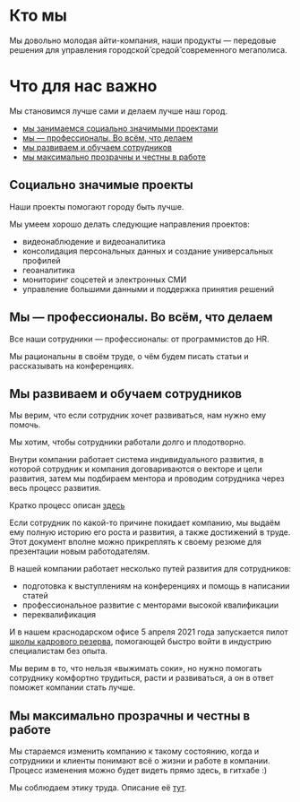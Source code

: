 # Кто мы

Мы довольно молодая айти-компания, наши продукты — передовые решения для управления городской̆ средой̆ современного мегаполиса.

# Что для нас важно

Мы становимся лучше сами и делаем лучше наш город.

- [мы занимаемся социально значимыми проектами](#социально-значимые-проекты)
- [мы — профессионалы. Во всём, что делаем](#мы-профессионалы-во-всём-что-делаем)
- [мы развиваем и обучаем сотрудников](#мы-развиваем-и-обучаем-сотрудников)
- [мы максимально прозрачны и честны в работе](#мы-максимально-прозрачны-и-честны-в-работе)

## Социально значимые проекты

Наши проекты помогают городу быть лучше.

Мы умеем хорошо делать следующие направления проектов:

- видеонаблюдение и видеоаналитика
- консолидация персональных данных и создание универсальных профилей
- геоаналитика
- мониторинг соцсетей и электронных СМИ
- управление большими данными и поддержка принятия решений

## Мы — профессионалы. Во всём, что делаем

Все наши сотрудники — профессионалы: от программистов до HR.

Мы рациональны в своём труде, о чём будем писать статьи и рассказывать на конференциях.

## Мы развиваем и обучаем сотрудников

Мы верим, что если сотрудник хочет развиваться, нам нужно ему помочь.

Мы хотим, чтобы сотрудники работали долго и плодотворно.

Внутри компании работает система индивидуального развития, в которой сотрудник и компания договариваются о векторе и цели развития, затем мы подбираем ментора и проводим сотрудника через весь процесс развития.

Кратко процесс описан [здесь](https://github.com/sharovatov/teamlead/blob/master/growth.md)

Если сотрудник по какой-то причине покидает компанию, мы выдаём ему полную историю его роста и развития, а также достижений в труде. Этот документ вполне можно прикреплять к своему резюме для презентации новым работодателям.

В нашей компании работает несколько путей развития для сотрудников:
- подготовка к выступлениям на конференциях и помощь в написании статей
- профессиональное развитие с менторами высокой квалификации
- переквалификация

И в нашем краснодарском офисе 5 апреля 2021 года запускается пилот [школы кадрового резерва](https://github.com/AMTECH-dev/shkar), помогающей быстро войти в индустрию специалистам без опыта.

Мы верим в то, что нельзя «выжимать соки», но нужно помогать сотруднику комфортно трудиться, расти и развиваться, а он в ответ поможет компании стать лучше.

## Мы максимально прозрачны и честны в работе

Мы стараемся изменить компанию к такому состоянию, когда и сотрудники и клиенты понимают всё о жизни и работе в компании. Процесс изменения можно будет видеть прямо здесь, в гитхабе :)

Мы соблюдаем этику труда. Описание её [тут](https://github.com/AMTECH-dev/shkar/blob/main/12-culture-and-ethics.md).


